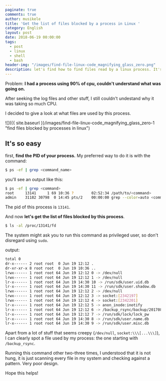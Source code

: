 ```yaml
---
paginate: true
comments: true
author: musikele
title: 'Get the list of files blocked by a process in Linux '
category: English
layout: post
date: 2018-06-19 00:00:00
tags:
  - post
  - linux
  - shell
  - bash
header-img: "/images/find-file-linux-code_magnifying_glass_zero.png"
description: let's find how to find files read by a linux process. It's super easy!
---
```

Problem: **I had a process using 90% of cpu, couldn't understand what was going on.**

After seeking the log files and other stuff, I still couldn't undestand why it was taking so much CPU.

I decided to give a look at what files are used by this process.

![]({{ site.baseurl }}/images/find-file-linux-code_magnifying_glass_zero-1 "find files blocked by processes in linux")

## It's so easy

first, **find the PID of your process.** My preferred way to do it is with the command:

```bash
$ ps -ef | grep <command_name>
```

you'll see an output like this:

```bash
$ ps -ef | grep <command>
root     13141     1 69 10:36 ?        02:52:34 /path/to/<command>
admin    31182 30798  0 14:45 pts/2    00:00:00 grep --color=auto <command>
```

The pid of this process is `13141`.

And now **let's get the list of files blocked by this process**.

```bash
$ ls -al /proc/13141/fd 
```

The system might ask you to run this command as privileged user, so don't disregard using `sudo`.

output:

```bash
total 0
dr-x------ 2 root root  0 Jun 19 12:12 .
dr-xr-xr-x 8 root root  0 Jun 19 10:36 ..
lrwx------ 1 root root 64 Jun 19 12:12 0 -> /dev/null
lrwx------ 1 root root 64 Jun 19 12:12 1 -> /dev/null
lr-x------ 1 root root 64 Jun 19 14:30 10 -> /run/sdk/user.uid.db
lr-x------ 1 root root 64 Jun 19 14:30 11 -> /run/sdk/user.shadow.db
lrwx------ 1 root root 64 Jun 19 12:12 2 -> /dev/null
lrwx------ 1 root root 64 Jun 19 12:12 3 -> socket:[2342197]
lrwx------ 1 root root 64 Jun 19 12:12 4 -> socket:[2342201]
lr-x------ 1 root root 64 Jun 19 12:12 5 -> anon_inode:inotify
lr-x------ 1 root root 64 Jun 19 12:12 6 -> /backup_rsync/backup/20170825-1225/lib/azure-cli/lib/python2.7/site-packages/azure/mgmt/network/v2017_03_01/models
lr-x------ 1 root root 64 Jun 19 12:12 7 -> /run/sdk/lock/lock_pw
lr-x------ 1 root root 64 Jun 19 14:30 8 -> /run/sdk/user.name.db
lr-x------ 1 root root 64 Jun 19 14:30 9 -> /run/sdk/user.misc.db
```

Apart from a lot of stuff that seems creepy (`/dev/null`, `socket:\\\[...\\\]`), I can clearly spot a file used by my process: the one starting with `/backup_rsync`.

Running this command other two-three times, I understood that it is not hung, it is just scanning every file in my system and checking against a pattern. Very poor design.

Hope this helps!